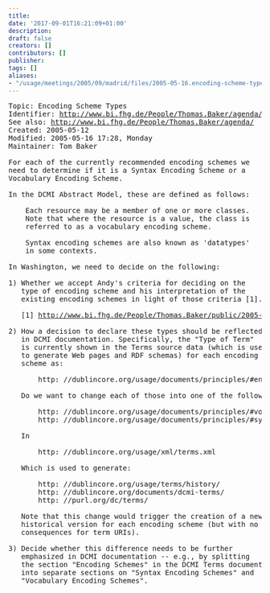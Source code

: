 ```yaml
---
title: 
date: '2017-09-01T16:21:09+01:00'
description: 
draft: false
creators: []
contributors: []
publisher: 
tags: []
aliases:
- "/usage/meetings/2005/09/madrid/files/2005-05-16.encoding-scheme-types.html"
---
```


<pre>
Topic: Encoding Scheme Types
Identifier: <a href="http://www.bi.fhg.de/People/Thomas.Baker/agenda/topic-encoding-scheme-types/">http://www.bi.fhg.de/People/Thomas.Baker/agenda/topic-encoding-scheme-types/</a>
See also: <a href="http://www.bi.fhg.de/People/Thomas.Baker/agenda/">http://www.bi.fhg.de/People/Thomas.Baker/agenda/</a>
Created: 2005-05-12
Modified: 2005-05-16 17:28, Monday
Maintainer: Tom Baker

For each of the currently recommended encoding schemes we
need to determine if it is a Syntax Encoding Scheme or a
Vocabulary Encoding Scheme.

In the DCMI Abstract Model, these are defined as follows:

    Each resource may be a member of one or more classes.
    Note that where the resource is a value, the class is
    referred to as a vocabulary encoding scheme.

    Syntax encoding schemes are also known as 'datatypes'
    in some contexts.

In Washington, we need to decide on the following:

1) Whether we accept Andy's criteria for deciding on the
   type of encoding scheme and his interpretation of the
   existing encoding schemes in light of those criteria [1].

   [1] <a href="http://www.bi.fhg.de/People/Thomas.Baker/public/2005-05-12.encoding-scheme-types.txt">http://www.bi.fhg.de/People/Thomas.Baker/public/2005-05-12.encoding-scheme-types.txt</a>

2) How a decision to declare these types should be reflected
   in DCMI documentation. Specifically, the "Type of Term"
   is currently shown in the Terms source data (which is used
   to generate Web pages and RDF schemas) for each encoding
   scheme as:

       http: //dublincore.org/usage/documents/principles/#encoding-scheme

   Do we want to change each of those into one of the following:

       http: //dublincore.org/usage/documents/principles/#vocabulary-encoding-scheme
       http: //dublincore.org/usage/documents/principles/#syntax-encoding-scheme

   In

       http: //dublincore.org/usage/xml/terms.xml

   Which is used to generate:

       http: //dublincore.org/usage/terms/history/
       http: //dublincore.org/documents/dcmi-terms/
       http: //purl.org/dc/terms/

   Note that this change would trigger the creation of a new
   historical version for each encoding scheme (but with no
   consequences for term URIs).

3) Decide whether this difference needs to be further
   emphasized in DCMI documentation -- e.g., by splitting
   the section "Encoding Schemes" in the DCMI Terms document
   into separate sections on "Syntax Encoding Schemes" and
   "Vocabulary Encoding Schemes".

</pre>
